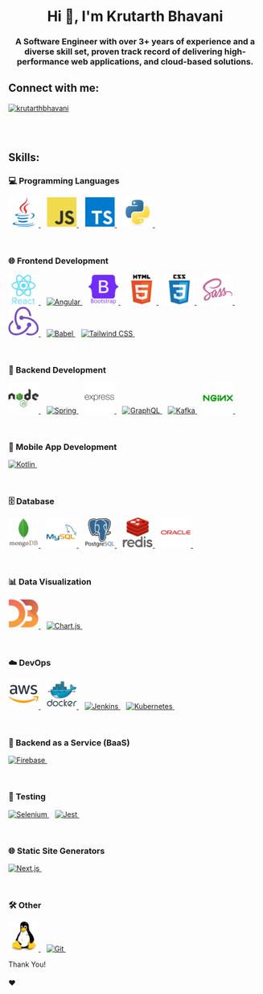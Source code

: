 <h1 align="center">Hi 👋, I'm Krutarth Bhavani</h1>
<h3 align="center">A Software Engineer with over 3+ years of experience and a diverse skill set, proven track record of delivering high-performance web applications, and cloud-based solutions.</h3>

<h2 align="left">Connect with me:</h2>
<p align="left">
<a href="https://linkedin.com/in/krutarthbhavani" target="blank"><img align="center" src="https://raw.githubusercontent.com/rahuldkjain/github-profile-readme-generator/master/src/images/icons/Social/linked-in-alt.svg" alt="krutarthbhavani" height="60" width="60" /></a>&nbsp&nbsp
</p>

</br>
</br>
<h2 align="left">Skills:</h2>
<h3><b>💻  Programming Languages</h3></b>
<p align="left"> 
<a href="https://www.java.com" target="_blank" rel="noreferrer"> <img src="https://raw.githubusercontent.com/devicons/devicon/master/icons/java/java-original.svg" alt="Java" width="60" height="60"/> </a>&nbsp&nbsp
<a href="https://developer.mozilla.org/en-US/docs/Web/JavaScript" target="_blank" rel="noreferrer"> <img src="https://raw.githubusercontent.com/devicons/devicon/master/icons/javascript/javascript-original.svg" alt="JavaScript" width="60" height="60"/> </a> &nbsp&nbsp
<a href="https://www.typescriptlang.org/" target="_blank" rel="noreferrer"> <img src="https://raw.githubusercontent.com/devicons/devicon/master/icons/typescript/typescript-original.svg" alt="TypeScript" width="60" height="60"/> </a>&nbsp&nbsp
<a href="https://www.python.org" target="_blank" rel="noreferrer"> <img src="https://raw.githubusercontent.com/devicons/devicon/master/icons/python/python-original.svg" alt="Python" width="60" height="60"/> </a> &nbsp&nbsp
</p>
</br>
<h3><b>🌐  Frontend Development</h3></b>
<p align="left">
<a href="https://reactjs.org/" target="_blank" rel="noreferrer"> <img src="https://raw.githubusercontent.com/devicons/devicon/master/icons/react/react-original-wordmark.svg" alt="React" width="60" height="60"/> </a>&nbsp&nbsp
<a href="https://angular.io" target="_blank" rel="noreferrer"> <img src="https://angular.io/assets/images/logos/angular/angular.svg" alt="Angular" width="60" height="60"/> </a>&nbsp&nbsp
<a href="https://getbootstrap.com" target="_blank" rel="noreferrer"> <img src="https://raw.githubusercontent.com/devicons/devicon/master/icons/bootstrap/bootstrap-plain-wordmark.svg" alt="Bootstrap" width="60" height="60"/> </a>&nbsp&nbsp
<a href="https://www.w3.org/html/" target="_blank" rel="noreferrer"> <img src="https://raw.githubusercontent.com/devicons/devicon/master/icons/html5/html5-original-wordmark.svg" alt="HTML5" width="60" height="60"/> </a> &nbsp&nbsp
<a href="https://www.w3schools.com/css/" target="_blank" rel="noreferrer"> <img src="https://raw.githubusercontent.com/devicons/devicon/master/icons/css3/css3-original-wordmark.svg" alt="CSS3" width="60" height="60"/> </a> &nbsp&nbsp
<a href="https://sass-lang.com" target="_blank" rel="noreferrer"> <img src="https://raw.githubusercontent.com/devicons/devicon/master/icons/sass/sass-original.svg" alt="Sass" width="60" height="60"/> </a>&nbsp&nbsp
<a href="https://redux.js.org" target="_blank" rel="noreferrer"> <img src="https://raw.githubusercontent.com/devicons/devicon/master/icons/redux/redux-original.svg" alt="Redux" width="60" height="60"/> </a>&nbsp&nbsp
<a href="https://babeljs.io/" target="_blank" rel="noreferrer"> <img src="https://www.vectorlogo.zone/logos/babeljs/babeljs-icon.svg" alt="Babel" width="60" height="60"/> </a>&nbsp&nbsp
<a href="https://tailwindcss.com/" target="_blank" rel="noreferrer"> <img src="https://www.vectorlogo.zone/logos/tailwindcss/tailwindcss-icon.svg" alt="Tailwind CSS" width="60" height="60"/> </a>&nbsp&nbsp
</p>
</br>
<h3><b>🚀  Backend Development</h3></b>
<p align="left"> 
<a href="https://nodejs.org" target="_blank" rel="noreferrer"> <img src="https://raw.githubusercontent.com/devicons/devicon/master/icons/nodejs/nodejs-original-wordmark.svg" alt="Node.js" width="60" height="60"/> </a>&nbsp&nbsp
<a href="https://spring.io/" target="_blank" rel="noreferrer"> <img src="https://www.vectorlogo.zone/logos/springio/springio-icon.svg" alt="Spring" width="60" height="60"/> </a>&nbsp&nbsp
<a href="https://expressjs.com" target="_blank" rel="noreferrer"> <img src="https://raw.githubusercontent.com/devicons/devicon/master/icons/express/express-original-wordmark.svg" alt="Express.js" width="60" height="60"/> </a>&nbsp&nbsp
<a href="https://graphql.org" target="_blank" rel="noreferrer"> <img src="https://www.vectorlogo.zone/logos/graphql/graphql-icon.svg" alt="GraphQL" width="60" height="60"/> </a>&nbsp&nbsp
<a href="https://kafka.apache.org/" target="_blank" rel="noreferrer"> <img src="https://www.vectorlogo.zone/logos/apache_kafka/apache_kafka-icon.svg" alt="Kafka" width="60" height="60"/> </a>&nbsp&nbsp
<a href="https://www.nginx.com" target="_blank" rel="noreferrer"> <img src="https://raw.githubusercontent.com/devicons/devicon/master/icons/nginx/nginx-original.svg" alt="NGINX" width="60" height="60"/> </a>&nbsp&nbsp
</p>
</br>
<h3><b>📱  Mobile App Development</h3></b>
<p align="left"> 
<a href="https://kotlinlang.org" target="_blank" rel="noreferrer"> <img src="https://www.vectorlogo.zone/logos/kotlinlang/kotlinlang-icon.svg" alt="Kotlin" width="60" height="60"/> </a> &nbsp&nbsp
</p>
</br>
<h3><b>🗄️  Database</h3></b>
<p align="left">
<a href="https://www.mongodb.com/" target="_blank" rel="noreferrer"> <img src="https://raw.githubusercontent.com/devicons/devicon/master/icons/mongodb/mongodb-original-wordmark.svg" alt="MongoDB" width="60" height="60"/> </a>&nbsp&nbsp
<a href="https://www.mysql.com/" target="_blank" rel="noreferrer"> <img src="https://raw.githubusercontent.com/devicons/devicon/master/icons/mysql/mysql-original-wordmark.svg" alt="MySQL" width="60" height="60"/> </a>&nbsp&nbsp
<a href="https://www.postgresql.org" target="_blank" rel="noreferrer"> <img src="https://raw.githubusercontent.com/devicons/devicon/master/icons/postgresql/postgresql-original-wordmark.svg" alt="PostgreSQL" width="60" height="60"/> </a>&nbsp&nbsp
<a href="https://redis.io" target="_blank" rel="noreferrer"> <img src="https://raw.githubusercontent.com/devicons/devicon/master/icons/redis/redis-original-wordmark.svg" alt="Redis" width="60" height="60"/> </a>&nbsp&nbsp
<a href="https://www.oracle.com/" target="_blank" rel="noreferrer"> <img src="https://raw.githubusercontent.com/devicons/devicon/master/icons/oracle/oracle-original.svg" alt="Oracle" width="60" height="60"/> </a>&nbsp&nbsp
</p>
</br>
<h3><b>📊  Data Visualization</h3></b>
<p align="left">
<a href="https://d3js.org/" target="_blank" rel="noreferrer"> <img src="https://raw.githubusercontent.com/devicons/devicon/master/icons/d3js/d3js-original.svg" alt="D3.js" width="60" height="60"/> </a>&nbsp&nbsp 
<a href="https://www.chartjs.org" target="_blank" rel="noreferrer"> <img src="https://www.chartjs.org/media/logo-title.svg" alt="Chart.js" width="60" height="60"/> </a>&nbsp&nbsp
</p>
</br>
<h3><b>☁️  DevOps</h3></b>
<p align="left"> 
<a href="https://aws.amazon.com" target="_blank" rel="noreferrer"> <img src="https://raw.githubusercontent.com/devicons/devicon/master/icons/amazonwebservices/amazonwebservices-original-wordmark.svg" alt="AWS" width="60" height="60"/> </a>&nbsp&nbsp 
<a href="https://www.docker.com/" target="_blank" rel="noreferrer"> <img src="https://raw.githubusercontent.com/devicons/devicon/master/icons/docker/docker-original-wordmark.svg" alt="Docker" width="60" height="60"/> </a>&nbsp&nbsp 
<a href="https://www.jenkins.io" target="_blank" rel="noreferrer"> <img src="https://www.vectorlogo.zone/logos/jenkins/jenkins-icon.svg" alt="Jenkins" width="60" height="60"/> </a>&nbsp&nbsp
<a href="https://kubernetes.io" target="_blank" rel="noreferrer"> <img src="https://www.vectorlogo.zone/logos/kubernetes/kubernetes-icon.svg" alt="Kubernetes" width="60" height="60"/> </a>&nbsp&nbsp
</p>
</br>
<h3><b>🔧  Backend as a Service (BaaS)</h3></b>
<p align="left"> 
<a href="https://firebase.google.com/" target="_blank" rel="noreferrer"> <img src="https://www.vectorlogo.zone/logos/firebase/firebase-icon.svg" alt="Firebase" width="60" height="60"/> </a>&nbsp&nbsp 
</p>
</br>
<h3><b>🧪  Testing</h3></b>
<p align="left"> 
<a href="https://www.selenium.dev" target="_blank" rel="noreferrer"> <img src="https://raw.githubusercontent.com/detain/svg-logos/780f25886640cef088af994181646db2f6b1a3f8/svg/selenium-logo.svg" alt="Selenium" width="60" height="60"/> </a>&nbsp&nbsp
<a href="https://jestjs.io" target="_blank" rel="noreferrer"> <img src="https://www.vectorlogo.zone/logos/jestjsio/jestjsio-icon.svg" alt="Jest" width="60" height="60"/> </a>&nbsp&nbsp 
</p>
</br>
<h3><b>🌐  Static Site Generators</h3></b>
<p align="left">
<a href="https://nextjs.org/" target="_blank" rel="noreferrer"> <img src="https://cdn.worldvectorlogo.com/logos/nextjs-2.svg" alt="Next.js" width="60" height="60"/> </a>&nbsp&nbsp
</p>
</br>
<h3><b>🛠️  Other</h3></b>
<p align="left">
<a href="https://www.linux.org/" target="_blank" rel="noreferrer"> <img src="https://raw.githubusercontent.com/devicons/devicon/master/icons/linux/linux-original.svg" alt="Linux" width="60" height="60"/> </a>&nbsp&nbsp 
<a href="https://git-scm.com/" target="_blank" rel="noreferrer"> <img src="https://www.vectorlogo.zone/logos/git-scm/git-scm-icon.svg" alt="Git" width="60" height="60"/> </a>&nbsp&nbsp 
</p>

Thank You! <h4>❤️</h4>
